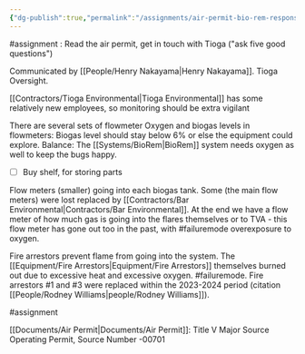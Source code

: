 ```yaml
---
{"dg-publish":true,"permalink":"/assignments/air-permit-bio-rem-responsibilities/","noteIcon":"","created":"2025-05-20T10:31:34.128-05:00"}
---
```


#assignment : Read the air permit, get in touch with Tioga ("ask five good questions")

Communicated by [[People/Henry Nakayama\|Henry Nakayama]].
Tioga Oversight.

[[Contractors/Tioga Environmental\|Tioga Environmental]] has some relatively new employees, so monitoring should be extra vigilant

There are several sets of flowmeter
Oxygen and biogas levels in flowmeters: Biogas level should stay below 6% or else the equipment could explore. Balance: The [[Systems/BioRem\|BioRem]] system needs oxygen as well to keep the bugs happy.
- [ ] Buy shelf, for storing parts

Flow meters (smaller) going into each biogas tank.
Some (the main flow meters) were lost replaced by [[Contractors/Bar Environmental\|Contractors/Bar Environmental]].
At the end we have a flow meter of how much gas is going into the flares themselves or to TVA - this flow meter has gone out too in the past, with #failuremode overexposure to oxygen.

Fire arrestors prevent flame from going into the system. The [[Equipment/Fire Arrestors\|Equipment/Fire Arrestors]] themselves burned out due to excessive heat and excessive oxygen. #failuremode. Fire arrestors #1 and #3 were replaced within the 2023-2024 period (citation [[People/Rodney Williams\|people/Rodney Williams]]).


#assignment

[[Documents/Air Permit\|Documents/Air Permit]]:
Title V Major Source Operating Permit, Source Number -00701
